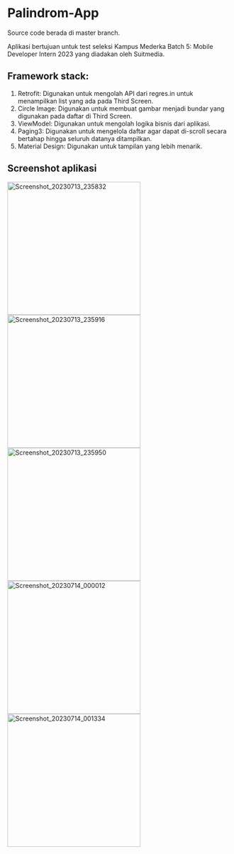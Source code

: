 # Palindrom-App

Source code berada di master branch.

Aplikasi bertujuan untuk test seleksi Kampus Mederka Batch 5: Mobile Developer Intern 2023 yang diadakan oleh Suitmedia.

## Framework stack:
1. Retrofit: Digunakan untuk mengolah API dari regres.in untuk menampilkan list yang ada pada Third Screen.
2. Circle Image: Digunakan untuk membuat gambar menjadi bundar yang digunakan pada daftar di Third Screen.
3. ViewModel: Digunakan untuk mengolah logika bisnis dari aplikasi.
4. Paging3: Digunakan untuk mengelola daftar agar dapat di-scroll secara bertahap hingga seluruh datanya ditampilkan.
5. Material Design: Digunakan untuk tampilan yang lebih menarik.

## Screenshot aplikasi
<img src="https://github.com/albarrazikrillah14/Palindrom-App/assets/72233920/a3da530a-c607-420e-a682-8579a13aef82?s=160" height="300px" alt="Screenshot_20230713_235832">
<img src="https://github.com/albarrazikrillah14/Palindrom-App/assets/72233920/c096c7e7-6442-48c0-9164-66ee96703972?s=160" height="300px" alt="Screenshot_20230713_235916">
<img src="https://github.com/albarrazikrillah14/Palindrom-App/assets/72233920/821879ea-49e3-4638-add8-54a682731ec2?s=160" height="300px" alt="Screenshot_20230713_235950">
<img src="https://github.com/albarrazikrillah14/Palindrom-App/assets/72233920/4cafc0f1-618a-47ed-9e8e-79b18a4dbb62?s=160" height="300px" alt="Screenshot_20230714_000012">
<img src="https://github.com/albarrazikrillah14/Palindrom-App/assets/72233920/a0796503-b2ab-4bfb-a9c1-c4f3c32a46f3?s=160" height="300px" alt="Screenshot_20230714_001334">

